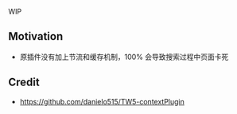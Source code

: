 <!-- plugin template readme -->

WIP

## Motivation

* 原插件没有加上节流和缓存机制，100% 会导致搜索过程中页面卡死

<!-- your plugin motivation, or why you write this plugin -->

## Credit

* https://github.com/danielo515/TW5-contextPlugin
